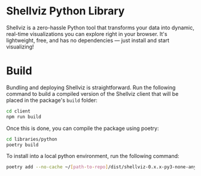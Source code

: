 # Shellviz Python Library

Shellviz is a zero-hassle Python tool that transforms your data into dynamic, real-time visualizations you can explore right in your browser. It's lightweight, free, and has no dependencies — just install and start visualizing!

# Build
Bundling and deploying Shellviz is straightforward. Run the following command to build a compiled version of the Shellviz client that will be placed in the package's `build` folder:

```bash
cd client
npm run build
```

Once this is done, you can compile the package using poetry:
```bash
cd libraries/python
poetry build
```
To install into a local python environment, run the following command:

```bash
poetry add --no-cache ~/[path-to-repo]/dist/shellviz-0.x.x-py3-none-any.whl
```

